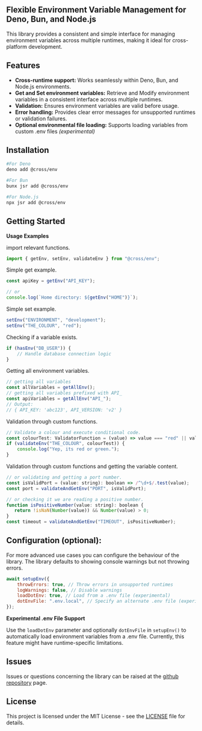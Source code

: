 ## **Flexible Environment Variable Management for Deno, Bun, and Node.js**

This library provides a consistent and simple interface for managing environment variables across multiple runtimes,
making it ideal for cross-platform development.

## **Features**

- **Cross-runtime support:** Works seamlessly within Deno, Bun, and Node.js environments.
- **Get and Set environment variables:** Retrieve and Modify environment variables in a consistent interface across
  multiple runtimes.
- **Validation:** Ensures environment variables are valid before usage.
- **Error handling:** Provides clear error messages for unsupported runtimes or validation failures.
- **Optional environmental file loading:** Supports loading variables from custom .env files _(experimental)_

## **Installation**

```bash
#For Deno
deno add @cross/env

#For Bun
bunx jsr add @cross/env

#For Node.js
npx jsr add @cross/env
```

## Getting Started

**Usage Examples**

import relevant functions.

```javascript
import { getEnv, setEnv, validateEnv } from "@cross/env";
```

Simple get example.

```javascript
const apiKey = getEnv("API_KEY");

// or
console.log(`Home directory: ${getEnv("HOME")}`);
```

Simple set example.

```javascript
setEnv("ENVIRONMENT", "development");
setEnv("THE_COLOUR", "red");
```

Checking if a variable exists.

```javascript
if (hasEnv("DB_USER")) {
    // Handle database connection logic
}
```

Getting all environment variables.

```javascript
// getting all variables
const allVariables = getAllEnv();
// getting all variables prefixed with API_
const apiVariables = getAllEnv("API_");
// Output:
// { API_KEY: 'abc123', API_VERSION: 'v2' }
```

Validation through custom functions.

```javascript
// Validate a colour and execute conditional code.
const colourTest: ValidatorFunction = (value) => value === "red" || value === "green"; 
if (validateEnv("THE_COLOUR", colourTest)) {
    console.log("Yep, its red or green.");
}
```

Validation through custom functions and getting the variable content.

```javascript
// or validating and getting a port number.
const isValidPort = (value: string): boolean => /^\d+$/.test(value);
const port = validateAndGetEnv("PORT", isValidPort);

// or checking it we are reading a positive number.
function isPositiveNumber(value: string): boolean {
   return !isNaN(Number(value)) && Number(value) > 0;
}
const timeout = validateAndGetEnv("TIMEOUT", isPositiveNumber);
```

## **Configuration (optional):**

For more advanced use cases you can configure the behaviour of the library. The library defaults to showing console
warnings but not throwing errors.

```javascript
await setupEnv({
    throwErrors: true, // Throw errors in unsupported runtimes
    logWarnings: false, // Disable warnings
    loadDotEnv: true, // Load from a .env file (experimental)
    dotEnvFile: ".env.local", // Specify an alternate .env file (experimental)
});
```

**Experimental .env File Support**

Use the `loadDotEnv` parameter and optionally `dotEnvFile` in `setupEnv()` to automatically load environment variables
from a .env file. Currently, this feature might have runtime-specific limitations.

## Issues

Issues or questions concerning the library can be raised at the
[github repository](https://github.com/cross-org/env/issues) page.

## License

This project is licensed under the MIT License - see the [LICENSE](LICENSE) file for details.

